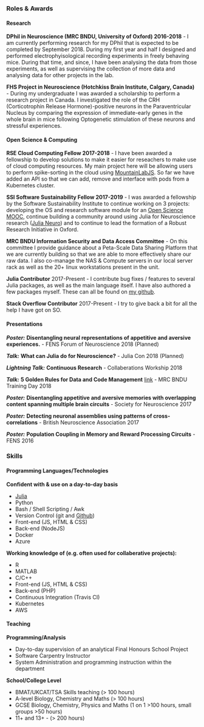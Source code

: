 ### Roles & Awards

#### Research
**DPhil in Neuroscience (MRC BNDU, University of Oxford) 2016-2018** - I am currently performing research for my DPhil that is expected to be completed by September 2018. During my first year and half I designed and performed electrophyisological recording experiments in freely behaving mice. During that time, and since, I have been analysing the data from those experiments, as well as supervising the collection of more data and analysing data for other projects in the lab.

**FHS Project in Neuroscience (Hotchkiss Brain Institute, Calgary, Canada)** - During my undergraduate I was awarded a scholarship to perform a research project in Canada. I investigated the role of the CRH (Corticotrophin Release Hormone)-positive neurons in the Paraventricular Nucleus by comparing the expression of immediate-early genes in the whole brain in mice following Optogenetic stimulation of these neurons and stressful experiences.

#### Open Science & Computing
**RSE Cloud Computing Fellow 2017-2018** - I have been awarded a fellowship to develop solutions to make it easier for reseachers to make use of cloud computing resources. My main project here will be allowing users to perform spike-sorting in the cloud using [MountainLabJS](https://github.com/flatironinstitute/mountainlab-js). So far we have added an API so that we can add, remove and interface with pods from a Kubernetes cluster.

**SSI Software Sustainability Fellow 2017-2019** - I was awarded a fellowship by the Software Sustainability Institute to continue working on 3 projects: developing the OS and research software module for an [Open Science MOOC](https://opensciencemooc.eu/about-us/production-team/), continue building a community around using Julia for Neuroscience research ([Julia Neuro](https://julianeuro.github.io/)) and to continue to lead the formation of a Robust Research Initiative in Oxford. 

**MRC BNDU Information Security and Data Access Committee** - On this committee I provide guidance about a Peta-Scale Data Sharing Platform that we are currently building so that we are able to more effectively share our raw data. I also co-manage the NAS & Compute servers in our local server rack as well as the 20+ linux workstations present in the unit. 

**Julia Contributor** 2017-Present - I contribute bug fixes / features to several Julia packages, as well as the main language itself. I have also authored a few packages myself. These can all be found on [my github](https://github.com/alexmorley).

**Stack Overflow Contributor** 2017-Present - I try to give back a bit for all the help I have got on SO.

#### Presentations
***Poster:*** **Disentangling neural representations of appetitive and aversive experiences.** - FENS Forum of Neuroscience 2018 (Planned)

***Talk:*** **What can Julia do for Neuroscience?** - Julia Con 2018 (Planned)

***Lightning Talk:*** **Continuous Research** - Collaberations Workship 2018  

***Talk:*** **5 Golden Rules for Data and Code Management** [link](https://alexmorley.me/projects/SSIFellowship/data-talk/) - MRC BNDU Training Day 2018  
 
***Poster:*** **Disentangling appetitive and aversive memories with overlapping content spanning multiple brain circuits** - Society for Neuroscience 2017  

***Poster:*** **Detecting neuronal assemblies using patterns of cross-correlations** - British Neuroscience Association 2017  

***Poster:*** **Population Coupling in Memory and Reward Processing Circuits** - FENS 2016  


### Skills
#### Programming Languages/Technologies
**Confident with & use on a day-to-day basis**
- [Julia](http://julialang.org)
- Python
- Bash / Shell Scripting / Awk
- Version Control (git and [Github](https://github.com/alexmorley))
- Front-end (JS, HTML & CSS)
- Back-end (NodeJS)
- Docker
- Azure

**Working knowledge of (e.g. often used for collaberative projects):**
- R
- MATLAB
- C/C++
- Front-end (JS, HTML & CSS)
- Back-end (PHP)
- Continuous Integration (Travis CI)
- Kubernetes
- AWS

#### Teaching
**Programming/Analysis**
- Day-to-day supervision of an analytical Final Honours School Project
- Software Carpentry Instructor
- System Administration and programming instruction within the department

**School/College Level**
- BMAT/UKCAT/TSA Skills teaching (> 100 hours)
- A-level Biology, Chemistry and Maths (> 100 hours)
- GCSE Biology, Chemistry, Physics and Maths (1 on 1 >100 hours, small groups >50 hours)
- 11+ and 13+ - (> 200 hours)
